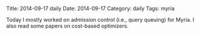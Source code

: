 Title: 2014-09-17 daily
Date: 2014-09-17
Category: daily
Tags: myria

Today I mostly worked on admission control (i.e., query queuing) for Myria. I also read some papers on cost-based optimizers.